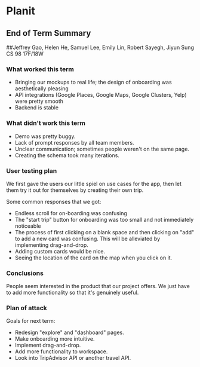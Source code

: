 # Planit
## End of Term Summary
##Jeffrey Gao, Helen He, Samuel Lee, Emily Lin, Robert Sayegh, Jiyun Sung  
CS 98 17F/18W

### What worked this term

* Bringing our mockups to real life; the design of onboarding was aesthetically pleasing
* API integrations (Google Places, Google Maps, Google Clusters, Yelp) were pretty smooth
* Backend is stable

### What didn't work this term

* Demo was pretty buggy.
* Lack of prompt responses by all team members.
* Unclear communication; sometimes people weren't on the same page.
* Creating the schema took many iterations.


### User testing plan

We first gave the users our little spiel on use cases for the app, then let them try it out for themselves by creating their own trip.

Some common responses that we got:

* Endless scroll for on-boarding was confusing
* The "start trip" button for onboarding was too small and not immediately noticeable
* The process of first clicking on a blank space and then clicking on "add" to add a new card was confusing. This will be alleviated by implementing drag-and-drop.
* Adding custom cards would be nice.
* Seeing the location of the card on the map when you click on it.

### Conclusions

People seem interested in the product that our project offers. We just have to add more functionality so that it's genuinely useful.

### Plan of attack

Goals for next term:

* Redesign "explore" and "dashboard" pages.
* Make onboarding more intuitive.
* Implement drag-and-drop.
* Add more functionality to workspace.
* Look into TripAdvisor API or another travel API.

